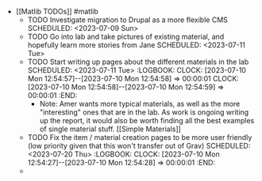 - [[Matlib TODOs]] #matlib
	- TODO Investigate migration to Drupal as a more flexible CMS
	  SCHEDULED: <2023-07-09 Sun>
	- TODO Go into lab and take pictures of existing material, and hopefully learn more stories from Jane
	  SCHEDULED: <2023-07-11 Tue>
	- TODO Start writing up pages about the different materials in the lab
	  SCHEDULED: <2023-07-11 Tue>
	  :LOGBOOK:
	  CLOCK: [2023-07-10 Mon 12:54:57]--[2023-07-10 Mon 12:54:58] =>  00:00:01
	  CLOCK: [2023-07-10 Mon 12:54:58]--[2023-07-10 Mon 12:54:59] =>  00:00:01
	  :END:
		- Note: Amer wants more typical materials, as well as the more "interesting" ones that are in the lab. As work is ongoing writing up the report, it would also be worth finding all the best examples of single material stuff. [[Simple Materials]]
	- TODO Fix the item / material creation pages to be more user friendly (low priority given that this won't transfer out of Grav)
	  SCHEDULED: <2023-07-20 Thu>
	  :LOGBOOK:
	  CLOCK: [2023-07-10 Mon 12:54:27]--[2023-07-10 Mon 12:54:28] =>  00:00:01
	  :END:
	-
